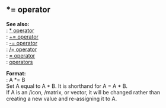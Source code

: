 ## \*= operator    
**See also:**    
:   [\* operator](/operator/*)    
:   [+= operator](/operator/+=)    
:   [-= operator](/operator/-=)    
:   [/= operator](/operator//=)    
:   [= operator](/operator/=)    
:   [operators](/operator)    
<!-- -->    
**Format:**    
:   A \*= B    
Set A equal to A \* B. It is shorthand for A = A \* B.    
If A is an /icon, /matrix, or vector, it will be changed rather than    
creating a new value and re-assigning it to A.  